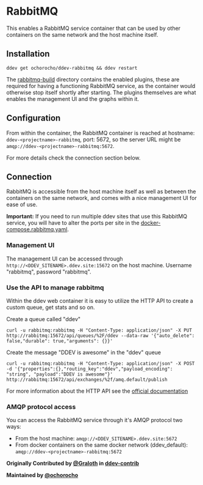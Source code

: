 # RabbitMQ

This enables a RabbitMQ service container that can be used by other containers on the same network and the host 
machine itself.

## Installation

```
ddev get ochorocho/ddev-rabbitmq && ddev restart
```

The [rabbitmq-build](rabbitmq-build) directory contains the enabled plugins, these are required for having a functioning 
RabbitMQ service, as the container would otherwise stop itself shortly after starting. The plugins themselves are what 
enables the management UI and the graphs within it.

## Configuration

From within the container, the RabbitMQ container is reached at hostname: `ddev-<projectname>-rabbitmq`, port: 5672, so
the server URL might be `amqp://ddev-<projectname>-rabbitmq:5672`.

For more details check the connection section below.

## Connection

RabbitMQ is accessible from the host machine itself as well as between the containers on the same network, and comes 
with a nice management UI for ease of use.

__Important:__ If you need to run multiple ddev sites that use this RabbitMQ service, you will have to alter the ports 
per site in the [docker-compose.rabbitmq.yaml](docker-compose.rabbitmq.yaml).

### Management UI

The management UI can be accessed through `http://<DDEV_SITENAME>.ddev.site:15672` on the host machine. 
Username "rabbitmq", password "rabbitmq".

### Use the API to manage rabbitmq

Within the ddev web container it is easy to utilize the HTTP API to
create a custom queue, get stats and so on.

Create a queue called "ddev"

```
curl -u rabbitmq:rabbitmq -H "Content-Type: application/json" -X PUT http://rabbitmq:15672/api/queues/%2F/ddev --data-raw '{"auto_delete": false,"durable": true,"arguments": {}}'
```

Create the message "DDEV is awesome" in the "ddev" queue

```
curl -u rabbitmq:rabbitmq -H "Content-Type: application/json" -X POST -d '{"properties":{},"routing_key":"ddev","payload_encoding": "string", "payload":"DDEV is awesome"}' http://rabbitmq:15672/api/exchanges/%2f/amq.default/publish
```

For more information about the HTTP API see the [official documentation](https://rawcdn.githack.com/rabbitmq/rabbitmq-server/v3.12.6/deps/rabbitmq_management/priv/www/api/index.html)

### AMQP protocol access

You can access the RabbitMQ service through it's AMQP protocol two ways:

* From the host machine: `amqp://<DDEV_SITENAME>.ddev.site:5672`
* From docker containers on the same docker network (ddev_default): `amqp://ddev-<projectname>-rabbitmq:5672`

**Originally Contributed by [@Graloth](https://github.com/Graloth) in [ddev-contrib](https://github.com/ddev/ddev-contrib/tree/master/docker-compose-services/rabbitmq)**

**Maintained by [@ochorocho](https://github.com/ochorocho)**
